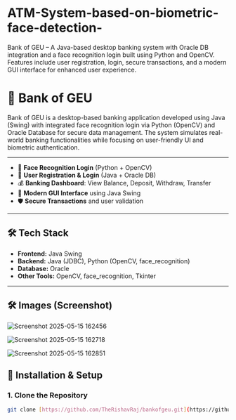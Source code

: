 # ATM-System-based-on-biometric-face-detection-
Bank of GEU – A Java-based desktop banking system with Oracle DB integration and a face recognition login built using Python and OpenCV. Features include user registration, login, secure transactions, and a modern GUI interface for enhanced user experience.
# 🏦 Bank of GEU

Bank of GEU is a desktop-based banking application developed using Java (Swing) with integrated face recognition login via Python (OpenCV) and Oracle Database for secure data management. The system simulates real-world banking functionalities while focusing on user-friendly UI and biometric authentication.

---



- 🔐 **Face Recognition Login** (Python + OpenCV)
- 🧾 **User Registration & Login** (Java + Oracle DB)
- 💰 **Banking Dashboard**: View Balance, Deposit, Withdraw, Transfer
- 🎨 **Modern GUI Interface** using Java Swing
- 🛡️ **Secure Transactions** and user validation

---

## 🛠️ Tech Stack

- **Frontend:** Java Swing
- **Backend:** Java (JDBC), Python (OpenCV, face_recognition)
- **Database:** Oracle
- **Other Tools:** OpenCV, face_recognition, Tkinter

---
## 🛠️ Images (Screenshot)
![Screenshot 2025-05-15 162456](https://github.com/user-attachments/assets/b1fb2ea7-25dc-4673-8274-73e1e64651a7)

![Screenshot 2025-05-15 162718](https://github.com/user-attachments/assets/b488c179-2f12-4b5d-b097-9d63475356af)

![Screenshot 2025-05-15 162851](https://github.com/user-attachments/assets/205ff292-4bb8-4335-ab40-5b7bb2270846)

## 🚀 Installation & Setup

### 1. Clone the Repository
```bash
git clone [https://github.com/TheRishavRaj/bankofgeu.git](https://github.com/TheRishavRaj/ATM-System-based-on-biometric-face-detection-.git)
